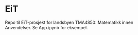# EiT
Repo til EiT-prosjekt for landsbyen TMA4850: Matematikk innen Anvendelser.
Se App.ipynb for eksempel.

